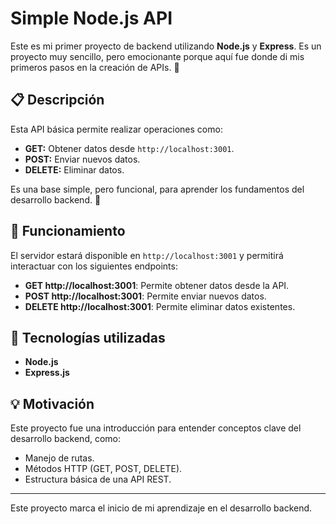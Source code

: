 # Simple Node.js API

Este es mi primer proyecto de backend utilizando **Node.js** y **Express**. Es un proyecto muy sencillo, pero emocionante porque aquí fue donde di mis primeros pasos en la creación de APIs. 🚀

## 📋 Descripción

Esta API básica permite realizar operaciones como:
- **GET:** Obtener datos desde `http://localhost:3001`.
- **POST:** Enviar nuevos datos.
- **DELETE:** Eliminar datos.

Es una base simple, pero funcional, para aprender los fundamentos del desarrollo backend. 🔧

## 🚀 Funcionamiento

El servidor estará disponible en `http://localhost:3001` y permitirá interactuar con los siguientes endpoints:

- **GET http://localhost:3001**: Permite obtener datos desde la API.
- **POST http://localhost:3001**: Permite enviar nuevos datos.
- **DELETE http://localhost:3001**: Permite eliminar datos existentes.

## 🔧 Tecnologías utilizadas

- **Node.js**
- **Express.js**

## 💡 Motivación

Este proyecto fue una introducción para entender conceptos clave del desarrollo backend, como:
- Manejo de rutas.
- Métodos HTTP (GET, POST, DELETE).
- Estructura básica de una API REST.

---

Este proyecto marca el inicio de mi aprendizaje en el desarrollo backend.
